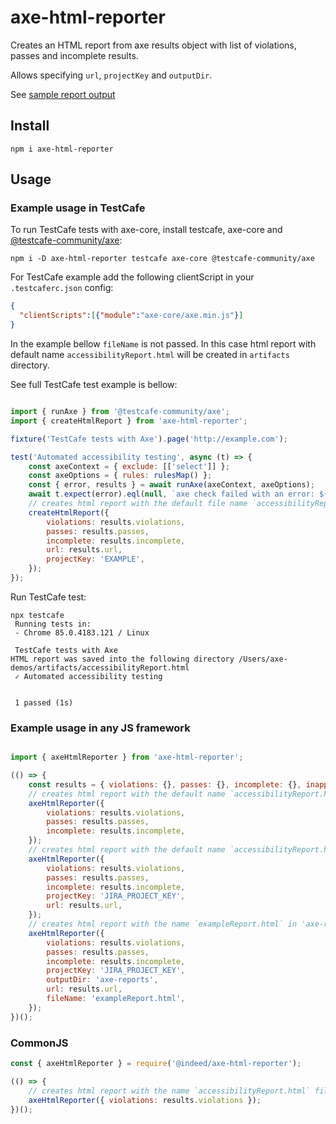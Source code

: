 # axe-html-reporter

Creates an HTML report from axe results object with list of violations, passes and incomplete results.

Allows specifying `url`, `projectKey` and `outputDir`.

See [sample report output](https://lpelypenko.github.io/axe-html-reporter/)

## Install

```
npm i axe-html-reporter
```

## Usage

### Example usage in TestCafe


To run TestCafe tests with axe-core, install testcafe, axe-core and [@testcafe-community/axe](https://www.npmjs.com/package/@testcafe-community/axe): 

```shell script
npm i -D axe-html-reporter testcafe axe-core @testcafe-community/axe
```

For TestCafe example add the following clientScript in your `.testcaferc.json` config:

```json
{
  "clientScripts":[{"module":"axe-core/axe.min.js"}]
}
```
In the example bellow `fileName` is not passed. In this case html report with default name `accessibilityReport.html` will be created in `artifacts` directory.

See full TestCafe test example is bellow: 

```javascript

import { runAxe } from '@testcafe-community/axe';
import { createHtmlReport } from 'axe-html-reporter';

fixture('TestCafe tests with Axe').page('http://example.com');

test('Automated accessibility testing', async (t) => {
    const axeContext = { exclude: [['select']] };
    const axeOptions = { rules: rulesMap() };
    const { error, results } = await runAxe(axeContext, axeOptions);
    await t.expect(error).eql(null, `axe check failed with an error: ${error.message}`);
    // creates html report with the default file name `accessibilityReport.html`
    createHtmlReport({
        violations: results.violations,
        passes: results.passes,
        incomplete: results.incomplete,
        url: results.url,
        projectKey: 'EXAMPLE',
    });
});

```

Run TestCafe test:

```shell script
npx testcafe
 Running tests in:
 - Chrome 85.0.4183.121 / Linux

 TestCafe tests with Axe
HTML report was saved into the following directory /Users/axe-demos/artifacts/accessibilityReport.html
 ✓ Automated accessibility testing


 1 passed (1s)

```

### Example usage in any JS framework

```javascript

import { axeHtmlReporter } from 'axe-html-reporter';

(() => {
    const results = { violations: {}, passes: {}, incomplete: {}, inapplicable: {}, url: 'http://example.com' }; 
    // creates html report with the default name `accessibilityReport.html` file
    axeHtmlReporter({
        violations: results.violations,
        passes: results.passes,
        incomplete: results.incomplete,
    });
    // creates html report with the default name `accessibilityReport.html` file and adds url and projectKey
    axeHtmlReporter({
        violations: results.violations,
        passes: results.passes,
        incomplete: results.incomplete,
        projectKey: 'JIRA_PROJECT_KEY',
        url: results.url,
    });
    // creates html report with the name `exampleReport.html` in 'axe-reports' directory and adds url and projectKey to the header
    axeHtmlReporter({
        violations: results.violations,
        passes: results.passes,
        incomplete: results.incomplete,
        projectKey: 'JIRA_PROJECT_KEY',
        outputDir: 'axe-reports',
        url: results.url,
        fileName: 'exampleReport.html',
    });
})();
```

### CommonJS

```javascript
const { axeHtmlReporter } = require('@indeed/axe-html-reporter');

(() => {
    // creates html report with the name `accessibilityReport.html` file
    axeHtmlReporter({ violations: results.violations });
})();
```
